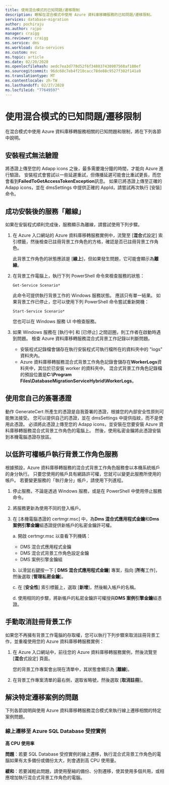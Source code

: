 ```yaml
---
title: 使用混合模式的已知問題/遷移限制
description: 瞭解在混合模式中使用 Azure 資料庫移轉服務的已知問題/遷移限制。
services: database-migration
author: pochiraju
ms.author: rajpo
manager: craigg
ms.reviewer: craigg
ms.service: dms
ms.workload: data-services
ms.custom: mvc
ms.topic: article
ms.date: 02/20/2020
ms.openlocfilehash: aedc7ea3d778d52f6f348837430987568af188ef
ms.sourcegitcommit: 96dc60c7eb4f210cacc78de88c9527f302f141a9
ms.translationtype: MT
ms.contentlocale: zh-TW
ms.lasthandoff: 02/27/2020
ms.locfileid: "77649597"
---
```

# <a name="known-issuesmigration-limitations-with-using-hybrid-mode"></a>使用混合模式的已知問題/遷移限制

在混合模式中使用 Azure 資料庫移轉服務相關的已知問題和限制，將在下列各節中說明。

## <a name="installer-fails-to-authenticate"></a>安裝程式無法驗證

將憑證上傳至您的 Adapp icons 之後，最多需要幾分鐘的時間，才能向 Azure 進行驗證。 安裝程式會嘗試以一些延遲重試，但傳播延遲可能會比重試更長，而您會看到**FailedToGetAccessTokenException**訊息。 如果已將憑證上傳至正確的 Adapp icons，並在 dmsSettings 中提供正確的 AppId，請嘗試再次執行 [安裝] 命令。

## <a name="service-offline-after-successful-installation"></a>成功安裝後的服務「離線」

如果在安裝程式順利完成後，服務顯示為離線，請嘗試使用下列步驟。

1. 在 Azure 入口網站的 Azure 資料庫移轉服務實例中，流覽至 [**混合**式設定] 索引標籤，然後檢查已註冊背景工作角色的方格，確認是否已註冊背景工作角色。

    此背景工作角色的狀態應該是 [**線上**]，但如果發生問題，它可能會顯示為**離線**。

2. 在背景工作電腦上，執行下列 PowerShell 命令來檢查服務的狀態：

    ```
    Get-Service Scenario*
    ```

    此命令可提供執行背景工作的 Windows 服務狀態。 應該只有單一結果。 如果背景工作已停止，您可以使用下列 PowerShell 命令嘗試重新開機：

    ```
    Start-Service Scenario*
    ```

    您也可以在 Windows 服務 UI 中檢查服務。

3. 如果 Windows 服務在 [執行中] 和 [已停止] 之間迴圈，則工作者在啟動時遇到問題。 檢查 Azure 資料庫移轉服務混合式背景工作記錄以判斷問題。

    - 安裝程式記錄檔會儲存在執行安裝程式可執行檔所在的資料夾中的 "logs" 資料夾內。
    - Azure 資料庫移轉服務混合式背景工作角色記錄會儲存在**WorkerLogs**資料夾中，其位於已安裝 worker 的資料夾中。 混合式背景工作角色記錄檔的預設位置是**C:\Program Files\DatabaseMigrationServiceHybrid\WorkerLogs**。

## <a name="using-your-own-signed-certificate"></a>使用您自己的簽署憑證

動作 GenerateCert 所產生的憑證是自我簽署的憑證，根據您的內部安全性原則可能無法接受。 您可以提供自己的憑證，並在 dmsSettings 中提供指紋，而不是使用此憑證。 必須將此憑證上傳至您的 Adapp icons，並安裝在您要安裝 Azure 資料庫移轉服務混合式背景工作角色的電腦上。 然後，使用私密金鑰將此憑證安裝到本機電腦憑證存放區。

## <a name="running-the-worker-service-as-a-low-privilege-account"></a>以低許可權帳戶執行背景工作角色服務

根據預設，Azure 資料庫移轉服務的混合式背景工作角色服務會以本機系統帳戶的身分執行。 只要您使用的帳戶具有網路許可權，您就可以變更此服務所使用的帳戶。 若要變更服務的「執行身分」帳戶，請使用下列進程。

1. 停止服務，不論是透過 Windows 服務，或是在 PowerShell 中使用停止服務命令。

2. 將服務更新為使用不同的登入帳戶。

3. 在 [本機電腦憑證的 certmgr.msc] 中，為**Dms 混合式應用程式金鑰**和**Dms 案例引擎金鑰**組憑證提供新帳戶的私密金鑰許可權。

    a. 開啟 certmgr.msc 以查看下列機碼：

    - DMS 混合式應用程式金鑰
    - DMS 混合式背景工作角色設定金鑰
    - DMS 案例引擎金鑰組

    b. 以滑鼠右鍵按一下 [ **DMS 混合式應用程式金鑰**] 專案，指向 [**所有**工作]，然後選取 [**管理私密金鑰**]。

    c. 在 [**安全性**] 索引標籤上，選取 [**新增**]，然後輸入帳戶的名稱。

    d. 使用相同的步驟，將新帳戶的私密金鑰許可權授與**DMS 案例引擎金鑰**組憑證。

## <a name="unregistering-the-worker-manually"></a>手動取消註冊背景工作

如果您不再擁有背景工作電腦的存取權，您可以執行下列步驟來取消註冊背景工作，並重複使用您的 Azure 資料庫移轉服務實例：

1. 在 Azure 入口網站中，前往您的 Azure 資料庫移轉服務實例，然後流覽至 [**混合**式設定] 頁面。

   您的背景工作專案會出現在清單中，其狀態會顯示為 [**離線**]。

2. 在背景工作專案清單的最右側，選取省略號，然後選取 [**取消註冊**]。

## <a name="addressing-issues-for-specific-migration-scenarios"></a>解決特定遷移案例的問題

下列各節說明與使用 Azure 資料庫移轉服務混合模式來執行線上遷移相關的特定案例問題。

### <a name="online-migrations-to-azure-sql-database-managed-instance"></a>線上遷移至 Azure SQL Database 受控實例

**高 CPU 使用率**

**問題**：若要 SQL Database 受控實例的線上遷移，執行混合式背景工作角色的電腦如果有太多備份或備份太大，則會遇到高 CPU 使用量。

**緩和**：若要減輕此問題，請使用壓縮的備份、分割遷移，使其使用多個共用，或相應增加執行混合式背景工作角色的電腦。
